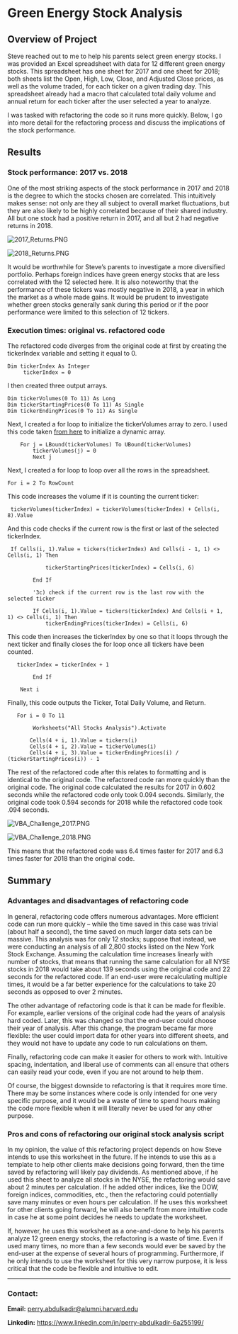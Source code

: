 # Green Energy Stock Analysis

## Overview of Project
Steve reached out to me to help his parents select green energy stocks. I was provided an Excel spreadsheet with data for 12 different green energy stocks. This spreadsheet has one sheet for 2017 and one sheet for 2018; both sheets list the Open, High, Low, Close, and Adjusted Close prices, as well as the volume traded, for each ticker on a given trading day. This spreadsheet already had a macro that calculated total daily volume and annual return for each ticker after the user selected a year to analyze.

I was tasked with refactoring the code so it runs more quickly. Below, I go into more detail for the refactoring process and discuss the implications of the stock performance. 


## Results

### Stock performance: 2017 vs. 2018

One of the most striking aspects of the stock performance in 2017 and 2018 is the degree to which the stocks chosen are correlated. This intuitively makes sense: not only are they all subject to overall market fluctuations, but they are also likely to be highly correlated because of their shared industry. All but one stock had a positive return in 2017, and all but 2 had negative returns in 2018. 

![2017_Returns.PNG](Resources/2017_Returns.PNG)


![2018_Returns.PNG](Resources/2018_Returns.PNG)

It would be worthwhile for Steve’s parents to investigate a more diversified portfolio. Perhaps foreign indices have green energy stocks that are less correlated with the 12 selected here. It is also noteworthy that the performance of these tickers was mostly negative in 2018, a year in which the market as a whole made gains. It would be prudent to investigate whether green stocks generally sank during this period or if the poor performance were limited to this selection of 12 tickers.

### Execution times: original vs. refactored code

The refactored code diverges from the original code at first by creating the tickerIndex variable and setting it equal to 0. 

```
Dim tickerIndex As Integer
     tickerIndex = 0
```
I then created three output arrays. 

```
Dim tickerVolumes(0 To 11) As Long
Dim tickerStartingPrices(0 To 11) As Single
Dim tickerEndingPrices(0 To 11) As Single
```
Next, I created a for loop to initialize the tickerVolumes array to zero. I used this code taken [from here](https://excelmacromastery.com/excel-vba-array/#:~:text=To%20assign%20values%20to%20an%20array%20you%20use,is%20no%20location%204%20in%20the%20array%20example) to initialize a dynamic array. 

```
    For j = LBound(tickerVolumes) To UBound(tickerVolumes)
        tickerVolumes(j) = 0
        Next j
```
Next, I created a for loop to loop over all the rows in the spreadsheet. 

```
For i = 2 To RowCount
```
This code increases the volume if it is counting the current ticker: 
```
 tickerVolumes(tickerIndex) = tickerVolumes(tickerIndex) + Cells(i, 8).Value
```
And this code checks if the current row is the first or last of the selected tickerIndex. 

```
 If Cells(i, 1).Value = tickers(tickerIndex) And Cells(i - 1, 1) <> Cells(i, 1) Then

            tickerStartingPrices(tickerIndex) = Cells(i, 6)
            
        End If
        
        '3c) check if the current row is the last row with the selected ticker
         
        If Cells(i, 1).Value = tickers(tickerIndex) And Cells(i + 1, 1) <> Cells(i, 1) Then
            tickerEndingPrices(tickerIndex) = Cells(i, 6)
```
This code then increases the tickerIndex by one so that it loops through the next ticker and finally closes the for loop once all tickers have been counted. 

```
   tickerIndex = tickerIndex + 1
            
        End If
    
    Next i
```

Finally, this code outputs the Ticker, Total Daily Volume, and Return. 

```
   For i = 0 To 11
        
        Worksheets("All Stocks Analysis").Activate
        
       Cells(4 + i, 1).Value = tickers(i)
       Cells(4 + i, 2).Value = tickerVolumes(i)
       Cells(4 + i, 3).Value = tickerEndingPrices(i) / (tickerStartingPrices(i)) - 1
```

The rest of the refactored code after this relates to formatting and is identical to the original code. 
The refactored code ran more quickly than the original code. The original code calculated the results for 2017 in 0.602 seconds while the refactored code only took 0.094 seconds. Similarly, the original code took 0.594 seconds for 2018 while the refactored code took .094 seconds. 

![VBA_Challenge_2017.PNG](Resources/VBA_Challenge_2017.PNG)

![VBA_Challenge_2018.PNG](Resources/VBA_Challenge_2018.PNG)

This means that the refactored code was 6.4 times faster for 2017 and 6.3 times faster for 2018 than the original code. 
 

## Summary

### Advantages and disadvantages of refactoring code

In general, refactoring code offers numerous advantages. More efficient code can run more quickly – while the time saved in this case was trivial (about half a second), the time saved on much larger data sets can be massive. This analysis was for only 12 stocks; suppose that instead, we were conducting an analysis of all 2,800 stocks listed on the New York Stock Exchange. Assuming the calculation time increases linearly with number of stocks, that means that running the same calculation for all NYSE stocks in 2018 would take about 139 seconds using the original code and 22 seconds for the refactored code. If an end-user were recalculating multiple times, it would be a far better experience for the calculations to take 20 seconds as opposed to over 2 minutes.

The other advantage of refactoring code is that it can be made for flexible. For example, earlier versions of the original code had the years of analysis hard coded. Later, this was changed so that the end-user could choose their year of analysis. After this change, the program became far more flexible: the user could import data for other years into different sheets, and they would not have to update any code to run calculations on them. 

Finally, refactoring code can make it easier for others to work with. Intuitive spacing, indentation, and liberal use of comments can all ensure that others can easily read your code, even if you are not around to help them. 

Of course, the biggest downside to refactoring is that it requires more time. There may be some instances where code is only intended for one very specific purpose, and it would be a waste of time to spend hours making the code more flexible when it will literally never be used for any other purpose.


### Pros and cons of refactoring our original stock analysis script
In my opinion, the value of this refactoring project depends on how Steve intends to use this worksheet in the future. If he intends to use this as a template to help other clients make decisions going forward, then the time saved by refactoring will likely pay dividends. As mentioned above, if he used this sheet to analyze all stocks in the NYSE, the refactoring would save about 2 minutes per calculation. If he added other indices, like the DOW, foreign indices, commodities, etc., then the refactoring could potentially save many minutes or even hours per calculation. If he uses this worksheet for other clients going forward, he will also benefit from more intuitive code in case he at some point decides he needs to update the worksheet. 

If, however, he uses this worksheet as a one-and-done to help his parents analyze 12 green energy stocks, the refactoring is a waste of time. Even if used many times, no more than a few seconds would ever be saved by the end-user at the expense of several hours of programming. Furthermore, if he only intends to use the worksheet for this very narrow purpose, it is less critical that the code be flexible and intuitive to edit. 

 

-----

### **Contact:**

**Email:** perry.abdulkadir@alumni.harvard.edu

**Linkedin:** https://www.linkedin.com/in/perry-abdulkadir-6a255199/



